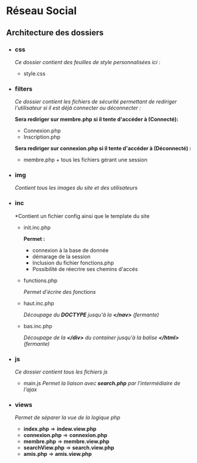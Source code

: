 # Réseau Social
## Architecture des dossiers

* ### css

  *Ce dossier contient des feuilles de style personnalisées ici :*
    * style.css

* ### filters

  *Ce dossier contient les fichiers de sécurité permettant de rediriger l'utilisateur si
	il est déjà connecter ou déconnecter :*

	__Sera rediriger sur membre.php si il tente d'accéder à (Connecté):__
    * Connexion.php
    * Inscription.php

	__Sera rediriger sur connexion.php si il tente d'accéder à (Déconnecté) :__
    * membre.php \+ tous les fichiers gérant une session

* ### img

  *Contient tous les images du site et des utilisateurs*
* ### inc

  *Contient un fichier config ainsi que le template du site
    * init.inc.php
    
      __Permet :__
        * connexion à la base de donnée
        * démarage de la session
        * Inclusion du fichier fonctions.php
        * Possibilité de réecrire ses chemins d'accés
        
    * functions.php
    
      *Permet d'écrire des fonctions*
      
    * haut.inc.php
    
      *Découpage du __DOCTYPE__ jusqu'à la __\<\/nav\>__ (fermante)*
      
    * bas.inc.php
    
      *Découpage de la __\<\/div\>__ du container jusqu'à la balise __\<\/html\>__ (fermante)*
* ### js
  *Ce dossier contient tous les fichiers js*
  
    * main.js
      *Permet la liaison avec __search.php__ par l'intermédiaire de l'ajax*
      
* ### views

  *Permet de séparer la vue de la logique php*
  
    * __index.php__ => __indew.view.php__
    * __connexion.php__ => __connexion.php__
    * __membre.php__ => __membre.view.php__
    * __searchView.php__ => __search.view.php__
    * __amis.php__ => __amis.view.php__


